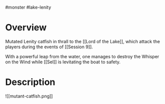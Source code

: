#monster #lake-lenity 

# Overview
Mutated Lenity catfish in thrall to the [[Lord of the Lake]], which attack the players during the events of [[Session 9]].

With a powerful leap from the water, one manages to destroy the Whisper on the Wind while [[Sel]] is levitating the boat to safety.

# Description

![[mutant-catfish.png]]